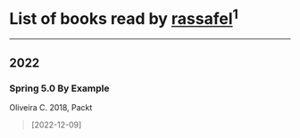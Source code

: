 # List of books read by [rassafel](https://plus.google.com/u/0/101533900657595416506/)<sup>1</sup>
---

## 2022

### Spring 5.0 By Example
Oliveira C. 2018, Packt
> [2022-12-09] 



